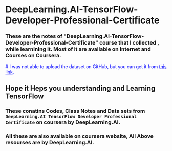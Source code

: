 # DeepLearning.AI-TensorFlow-Developer-Professional-Certificate

### These are the notes of "DeepLearning.AI-TensorFlow-Developer-Professional-Certificate" course that I  collected , while learnining it. Most of it are available on Internet and Courses on Coursera.
<p style="color:blue;"># I was not able to upload the dataset on GitHub, but you can get it from <a href="https://mega.nz/folder/u65WDBpT#Cdy5KITN0znAB7iSiFJJEA" style="color:blue;">this link</a>.</p>

## Hope it Heps you understanding and Learning TensorFlow


### These conatins Codes, Class Notes and Data sets from `DeepLearning.AI TensorFlow Developer Professional Certificate` on coursera by DeepLearning.AI.
### All these are also available on coursera website, All Above resourses are by DeepLearning.AI. 

